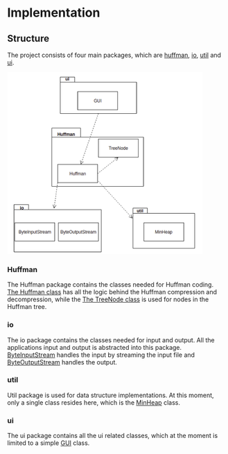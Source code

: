 # Implementation

## Structure

The project consists of four main packages, which are [huffman](<https://github.com/Darake/zip-zop/tree/master/zipzop/src/main/java/zipzop/huffman>), [io](<https://github.com/Darake/zip-zop/tree/master/zipzop/src/main/java/zipzop/io>), [util](<https://github.com/Darake/zip-zop/tree/master/zipzop/src/main/java/zipzop/util>) and [ui](<https://github.com/Darake/zip-zop/tree/master/zipzop/src/main/java/zipzop/ui>).

<img src="https://raw.githubusercontent.com/Darake/zip-zop/master/documentation/images/i-1.png" width="450">  

### Huffman

The Huffman package contains the classes needed for Huffman coding. [The Huffman class](<https://github.com/Darake/zip-zop/blob/master/zipzop/src/main/java/zipzop/huffman/Huffman.java>) has all the logic behind the Huffman compression and decompression, while the [The TreeNode class](<https://github.com/Darake/zip-zop/blob/master/zipzop/src/main/java/zipzop/huffman/TreeNode.java>) is used for nodes in the Huffman tree.

### io

The io package contains the classes needed for input and output. All the applications input and output is abstracted into this package. [ByteInputStream](<https://github.com/Darake/zip-zop/blob/master/zipzop/src/main/java/zipzop/io/ByteInputStream.java>) handles the input by streaming the input file and [ByteOutputStream](<https://github.com/Darake/zip-zop/blob/master/zipzop/src/main/java/zipzop/io/ByteOutputStream.java>) handles the output.

### util

Util package is used for data structure implementations. At this moment, only a single class resides here, which is the [MinHeap](<https://github.com/Darake/zip-zop/blob/master/zipzop/src/main/java/zipzop/util/MinHeap.java>) class.

### ui

The ui package contains all the ui related classes, which at the moment is limited to a simple [GUI](<https://github.com/Darake/zip-zop/blob/master/zipzop/src/main/java/zipzop/ui/GUI.java>) class.